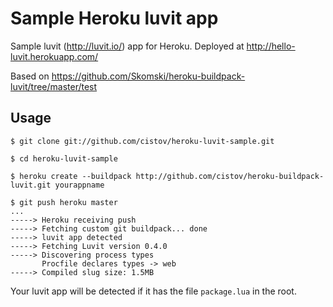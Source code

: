 Sample Heroku luvit app
=======================

Sample luvit (http://luvit.io/) app for Heroku. Deployed at http://hello-luvit.herokuapp.com/

Based on https://github.com/Skomski/heroku-buildpack-luvit/tree/master/test

Usage
-----

    $ git clone git://github.com/cistov/heroku-luvit-sample.git

    $ cd heroku-luvit-sample

    $ heroku create --buildpack http://github.com/cistov/heroku-buildpack-luvit.git yourappname

    $ git push heroku master
    ...
    -----> Heroku receiving push
    -----> Fetching custom git buildpack... done
    -----> luvit app detected
    -----> Fetching Luvit version 0.4.0
    -----> Discovering process types
           Procfile declares types -> web
    -----> Compiled slug size: 1.5MB

Your luvit app will be detected if it has the file `package.lua` in the root.
